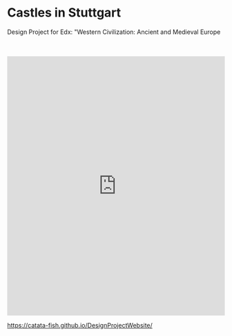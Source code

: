 # Castles in Stuttgart
Design Project for Edx: "Western Civilization: Ancient and Medieval Europe

<br>
<br>

<iframe src="https://catata-fish.github.io/DesignProjectMap/" style="border:0px #FFFFFF none;" scrolling="no" frameborder="1" marginheight="0px" marginwidth="0px" height="600px" width="100%"></iframe>


https://catata-fish.github.io/DesignProjectWebsite/
